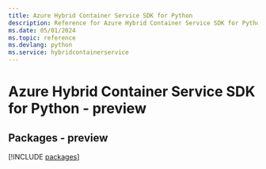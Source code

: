 ```yaml
---
title: Azure Hybrid Container Service SDK for Python
description: Reference for Azure Hybrid Container Service SDK for Python
ms.date: 05/01/2024
ms.topic: reference
ms.devlang: python
ms.service: hybridcontainerservice
---
```

# Azure Hybrid Container Service SDK for Python - preview
## Packages - preview
[!INCLUDE [packages](hybrid-container-service-index.md)]